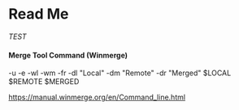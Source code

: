 # Read Me

_TEST_


#### Merge Tool Command (Winmerge)
-u -e -wl -wm -fr -dl \"Local\" -dm \"Remote\" -dr \"Merged\" $LOCAL $REMOTE $MERGED

https://manual.winmerge.org/en/Command_line.html
